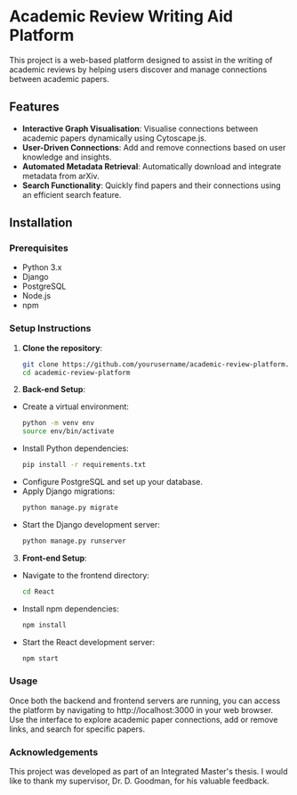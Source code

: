 # Academic Review Writing Aid Platform

This project is a web-based platform designed to assist in the writing of academic reviews by helping users discover and manage connections between academic papers.

## Features

- **Interactive Graph Visualisation**: Visualise connections between academic papers dynamically using Cytoscape.js.
- **User-Driven Connections**: Add and remove connections based on user knowledge and insights.
- **Automated Metadata Retrieval**: Automatically download and integrate metadata from arXiv.
- **Search Functionality**: Quickly find papers and their connections using an efficient search feature.

## Installation

### Prerequisites

- Python 3.x
- Django
- PostgreSQL
- Node.js
- npm

### Setup Instructions

1. **Clone the repository**:
   ```bash
   git clone https://github.com/yourusername/academic-review-platform.git
   cd academic-review-platform
2. **Back-end Setup**:
 - Create a virtual environment:
   ```bash
   python -m venv env
   source env/bin/activate
 - Install Python dependencies:
   ```bash
   pip install -r requirements.txt
 - Configure PostgreSQL and set up your database.
 - Apply Django migrations:
   ```bash
   python manage.py migrate
 - Start the Django development server:
   ```bash
   python manage.py runserver
3. **Front-end Setup**:
 - Navigate to the frontend directory:
   ```bash
   cd React
 - Install npm dependencies:
   ```bash
   npm install
 - Start the React development server:
   ```bash
   npm start

### Usage
Once both the backend and frontend servers are running, you can access the platform by navigating to http://localhost:3000 in your web browser. Use the interface to explore academic paper connections, add or remove links, and search for specific papers.

### Acknowledgements
This project was developed as part of an Integrated Master's thesis. I would like to thank my supervisor, Dr. D. Goodman, for his valuable feedback.

